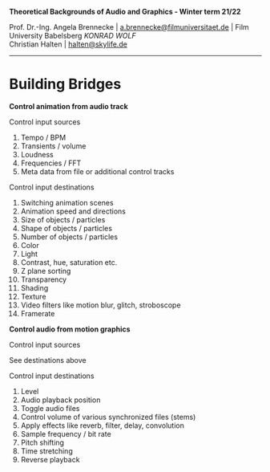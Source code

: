 <!-- ---  
title: Theoretical Backgrounds of Audio and Graphics
author: Angela Brennecke
affiliation: Film University Babelsberg KONRAD WOLF
date: Winter term 22/22
---   -->
**Theoretical Backgrounds of Audio and Graphics - Winter term 21/22**

Prof. Dr.-Ing. Angela Brennecke | a.brennecke@filmuniversitaet.de | Film University Babelsberg *KONRAD WOLF*  
Christian Halten | halten@skylife.de

---
# Building Bridges

**Control animation from audio track**

Control input sources

1.  Tempo / BPM
2.  Transients / volume
3.  Loudness
4.  Frequencies / FFT
5.  Meta data from file or additional control tracks

Control input destinations

1.  Switching animation scenes
2.  Animation speed and directions
3.  Size of objects / particles
4.  Shape of objects / particles
5.  Number of objects / particles
6.  Color
7.  Light
8.  Contrast, hue, saturation etc.
9.  Z plane sorting
10.  Transparency
11.  Shading
12.  Texture
13.  Video filters like motion blur, glitch, stroboscope
14.  Framerate

**Control audio from motion graphics**

Control input sources

See destinations above

Control input destinations

1.  Level
2.  Audio playback position
3.  Toggle audio files
4.  Control volume of various synchronized files (stems)
5.  Apply effects like reverb, filter, delay, convolution
6.  Sample frequency / bit rate
7.  Pitch shifting
8.  Time stretching
9.  Reverse playback
